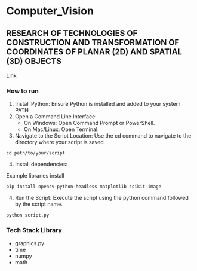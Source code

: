 # Computer_Vision

## RESEARCH OF TECHNOLOGIES OF CONSTRUCTION AND TRANSFORMATION OF COORDINATES OF PLANAR (2D) AND SPATIAL (3D) OBJECTS

[Link](https://github.com/AlinaDubchak/Computer_Vision/tree/main/axonometric%20projection/README.md)

### How to run

1. Install Python: Ensure Python is installed and added to your system PATH
2. Open a Command Line Interface:
   - On Windows: Open Command Prompt or PowerShell.
   - On Mac/Linux: Open Terminal.
3. Navigate to the Script Location: Use the cd command to navigate to the directory where your script is saved

```
cd path/to/your/script
```

4. Install dependencies:

Example libraries install

```
pip install opencv-python-headless matplotlib scikit-image
```

4. Run the Script: Execute the script using the python command followed by the script name.

```
python script.py
```

### Tech Stack Library

- graphics.py
- time
- numpy
- math
